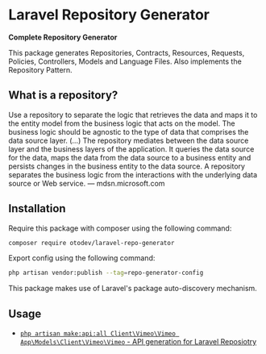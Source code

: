 # Laravel Repository Generator

**Complete Repository Generator**

This package generates Repositories, Contracts, Resources, Requests, Policies, Controllers, Models and Language Files.
Also implements the Repository Pattern.


## What is a repository?
Use a repository to separate the logic that retrieves the data and maps it to the entity model from the business logic that acts on the model.
The business logic should be agnostic to the type of data that comprises the data source layer. (…)
The repository mediates between the data source layer and the business layers of the application.
It queries the data source for the data, maps the data from the data source to a business entity and
persists changes in the business entity to the data source. A repository separates the business logic
from the interactions with the underlying data source or Web service. — mdsn.microsoft.com


## Installation

Require this package with composer using the following command:

```bash
composer require otodev/laravel-repo-generator
```

Export config using the following command:

```bash
php artisan vendor:publish --tag=repo-generator-config
```

This package makes use of Laravel's package auto-discovery mechanism.



## Usage

- [`php artisan make:api:all Client\Vimeo\Vimeo App\Models\Client\Vimeo\Vimeo` - API generation for Laravel Reposiotry ](#api-generation-repository)


